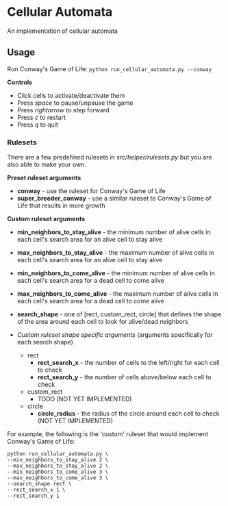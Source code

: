 # Cellular Automata

An implementation of cellular automata

## Usage

Run Conway's Game of Life:  `python run_cellular_automata.py --conway`

**Controls**
- Click cells to activate/deactivate them
- Press *space* to pause/unpause the game
- Press *rightarrow* to step forward
- Press *c* to restart
- Press *q* to quit


### Rulesets

There are a few predefined rulesets in *src/helper/rulesets.py* but you are also able to make your own.

**Preset ruleset arguments**
* **conway** - use the ruleset for Conway's Game of Life
* **super_breeder_conway** - use a similar ruleset to Conway's Game of Life that results in more growth

**Custom ruleset arguments**

* **min_neighbors_to_stay_alive** - the minimum number of alive cells in each cell's search area for an alive cell to stay alive
* **max_neighbors_to_stay_alive** - the maximum number of alive cells in each cell's search area for an alive cell to stay alive
* **min_neighbors_to_come_alive** - the minimum number of alive cells in each cell's search area for a dead cell to come alive
* **max_neighbors_to_come_alive** - the maximum number of alive cells in each cell's search area for a dead cell to come alive
* **search_shape** - one of [rect, custom_rect, circle] that defines the shape of the area around each cell to look for alive/dead neighbors

* *Custom ruleset shape specific arguments* (arguments specifically for each search shape)
    - rect
        * **rect_search_x** - the number of cells to the left/right for each cell to check
        * **rect_search_y** - the number of cells above/below each cell to check 
    - custom_rect
        * TODO (NOT YET IMPLEMENTED)
    - circle
        * **circle_radius** - the radius of the circle around each cell to check (NOT YET IMPLEMENTED)

For example, the following is the 'custom' ruleset that would implement Conway's Game of Life:
``` Shell
python run_cellular_automata.py \
--min_neighbors_to_stay_alive 2 \
--max_neighbors_to_stay_alive 2 \
--min_neighbors_to_come_alive 3 \
--max_neighbors_to_come_alive 3 \
--search_shape rect \
--rect_search_x 1 \
--rect_search_y 1 
```
